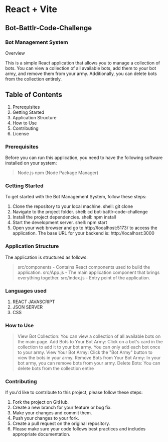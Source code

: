 # React + Vite

## Bot-Battlr-Code-Challenge

### Bot Management System

Overview

This is a simple React application that allows you to manage a collection of bots. You can view a collection of all available bots, add them to your bot army, and remove them from your army. Additionally, you can delete bots from the collection entirely.

## Table of Contents

1. Prerequisites
2. Getting Started
3. Application Structure
4. How to Use
5. Contributing
6. License

 ### Prerequisites

Before you can run this application, you need to have the following software installed on your system:

> Node.js
> npm (Node Package Manager)

### Getting Started
To get started with the Bot Management System, follow these steps:

1. Clone the repository to your local machine.
shell:
git clone <repository-url>
2. Navigate to the project folder.
shell:
cd bot-battlr-code-challenge
3. Install the project dependencies.
shell:
npm install
4. Start the development server.
shell:
npm start
5. Open your web browser and go to http://localhost:5173/ to access the application.
The base URL for your backend is: http://localhost:3000

### Application Structure

The application is structured as follows:

> src/components - Contains React components used to build the application.
> src/App.js - The main application component that brings everything together.
>src/index.js - Entry point of the application.

### Languages used
1. REACT JAVASCRIPT
2. JSON SERVER
3. CSS

### How to Use

> View Bot Collection: You can view a collection of all available bots on the main page.
> Add Bots to Your Bot Army: Click on a bot's card in the collection to add it to your bot army. You can only add each bot once to your army.
> View Your Bot Army: Click the "Bot Army" button to view the bots in your army.
> Remove Bots from Your Bot Army: In your bot army, you can remove bots from your army.
> Delete Bots: You can delete bots from the collection entire

### Contributing
If you'd like to contribute to this project, please follow these steps:

1. Fork the project on GitHub.
2. Create a new branch for your feature or bug fix.
3. Make your changes and commit them.
4. Push your changes to your fork.
5. Create a pull request on the original repository.
6. Please make sure your code follows best practices and includes appropriate documentation.
